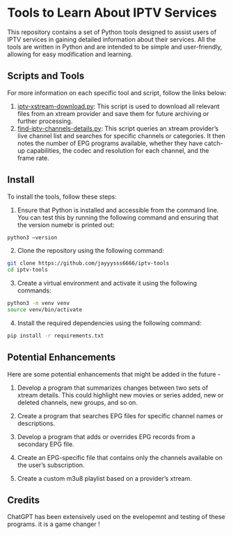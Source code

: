 # Tools to Learn About IPTV Services

This repository contains a set of Python tools designed to assist users of IPTV services in gaining detailed information about their services. All the tools are written in Python and are intended to be simple and user-friendly, allowing for easy modification and learning.

## Scripts and Tools

For more information on each specific tool and script, follow the links below:

1. [iptv-xstream-download.py](./README.iptv-xstream-download.md): This script is used to download all relevant files from an xtream provider and save them for future archiving or further processing.
2. [find-iptv-channels-details.py](./README.find-iptv-channels-details.md): This script queries an xtream provider’s live channel list and searches for specific channels or categories. It then notes the number of EPG programs available, whether they have catch-up capabilities, the codec and resolution for each channel, and the frame rate.

## Install

To install the tools, follow these steps:

1. Ensure that Python is installed and accessible from the command line. You can test this by running the following command and ensuring that the version numebr is printed out:

```bash
python3 —version
```

2. Clone the repository using the following command:

```bash
git clone https://github.com/jayyysss6666/iptv-tools
cd iptv-tools
```

3. Create a virtual environment and activate it using the following commands:

```bash
python3 -m venv venv
source venv/bin/activate
```

4. Install the required dependencies using the following command:

```bash
pip install -r requirements.txt
```

## Potential Enhancements

Here are some potential enhancements that might be added in the future -

1. Develop a program that summarizes changes between two sets of xtream details. This could highlight new movies or series added, new or deleted channels, new groups, and so on.

2. Create a program that searches EPG files for specific channel names or descriptions.

3. Develop a program that adds or overrides EPG records from a secondary EPG file.

4. Create an EPG-specific file that contains only the channels available on the user’s subscription.

5. Create a custom m3u8 playlist based on a provider’s xtream.


## Credits

ChatGPT has been extensively used on the evelopemnt and testing of these programs.  it is a game changer !

